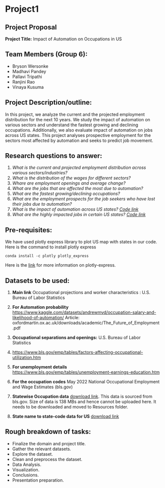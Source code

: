 # Project1

## Project Proposal
**Project Title:** Impact of Automation on Occupations in US

## Team Members (Group 6):
* Bryson Wersonke
* Madhavi Pandey
* Pallavi Tripathi
* Ranjini Rao
* Vinaya Kusuma
 
## Project Description/outline:
In this project, we analyze the current and the projected employment distribution for the next 10 years. We study the impact of automation on various sectors  and understand the fastest growing and declining occupations. Additionally, we also evaluate impact of automation on jobs across US states. This project analyses prospective employment for the sectors most affected by automation and seeks to predict job movement.

## Research questions to answer:
1.	*What is the current and projected employment distribution across various sectors/industries?*
2.	*What is the distribution of the wages for different sectors?*
3.	*Whare are employment openings and average change?*
4.	*What are the jobs that are affected the most due to automation?*
5.	*What are the fastest growing/declining occupations?*
6.	*What are the employment prospects for the job seekers who have lost their jobs due to automation?*
7.	*What is the impact of automation across US states? [Code link](https://github.com/vinaya-kusuma/Project1/blob/main/Automation_Analysis_by_state.ipynb)*
8.	*What are the highly impacted jobs in certain US states? [Code link](https://github.com/vinaya-kusuma/Project1/blob/main/Automation_Analysis_by_state.ipynb)*

## Pre-requisites:
We have used plotly express library to plot US map with states in our code. Here is the command to install plotly express
```
conda install -c plotly plotly_express
```
Here is the [link](https://pypi.org/project/plotly-express/) for more information on plotly-express.

## Datasets to be used:
1.	**Main link**
Occupational projections and worker characteristics : U.S. Bureau of Labor Statistics

2.	**For Automation probability**
https://www.kaggle.com/datasets/andrewmvd/occupation-salary-and-likelihood-of-automation/
Article: oxfordmartin.ox.ac.uk/downloads/academic/The_Future_of_Employment.pdf

3.	**Occupational separations and openings:** U.S. Bureau of Labor Statistics

4.	https://www.bls.gov/emp/tables/factors-affecting-occupational-utilization.htm

5.	**For unemployment details**
  	https://www.bls.gov/emp/tables/unemployment-earnings-education.htm

6.	**For the occupation codes**
  	May 2022 National Occupational Employment and Wage Estimates (bls.gov)
  	
8.  **Statewise Occupation data** [download link](https://docs.google.com/spreadsheets/d/1vPgfSd1oOP8MAn52J7coPReTVi7V2ihl/edit?usp=share_link&ouid=116688671136343262834&rtpof=true&sd=true). This data is sourced from bls.gov. Size of data is 138 MBs and hence cannot be uploaded here. It needs to be downloaded and moved to Resources folder.
  
10. **State name to state-code data for US**
    [download link](https://github.com/jasonong/List-of-US-States/blob/master/states.csv)

## Rough breakdown of tasks:	
* Finalize the domain and project title.
* Gather the relevant datasets.
* Explore the dataset.
* Clean and preprocess the dataset.
* Data Analysis.
* Visualization.
* Conclusions.
* Presentation preparation.

